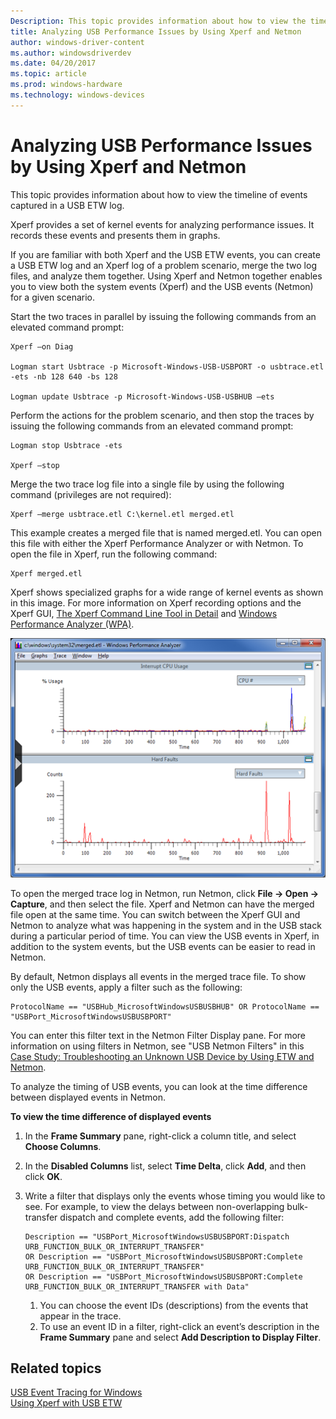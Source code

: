 ```yaml
---
Description: This topic provides information about how to view the timeline of events captured in a USB ETW log.
title: Analyzing USB Performance Issues by Using Xperf and Netmon
author: windows-driver-content
ms.author: windowsdriverdev
ms.date: 04/20/2017
ms.topic: article
ms.prod: windows-hardware
ms.technology: windows-devices
---
```


# Analyzing USB Performance Issues by Using Xperf and Netmon


This topic provides information about how to view the timeline of events captured in a USB ETW log.

Xperf provides a set of kernel events for analyzing performance issues. It records these events and presents them in graphs.

If you are familiar with both Xperf and the USB ETW events, you can create a USB ETW log and an Xperf log of a problem scenario, merge the two log files, and analyze them together. Using Xperf and Netmon together enables you to view both the system events (Xperf) and the USB events (Netmon) for a given scenario.

Start the two traces in parallel by issuing the following commands from an elevated command prompt:

```
Xperf –on Diag

Logman start Usbtrace -p Microsoft-Windows-USB-USBPORT -o usbtrace.etl -ets -nb 128 640 -bs 128

Logman update Usbtrace -p Microsoft-Windows-USB-USBHUB –ets

```

Perform the actions for the problem scenario, and then stop the traces by issuing the following commands from an elevated command prompt:

```
Logman stop Usbtrace -ets

Xperf –stop

```

Merge the two trace log file into a single file by using the following command (privileges are not required):

```
Xperf –merge usbtrace.etl C:\kernel.etl merged.etl

```

This example creates a merged file that is named merged.etl. You can open this file with either the Xperf Performance Analyzer or with Netmon. To open the file in Xperf, run the following command:

```
Xperf merged.etl

```

Xperf shows specialized graphs for a wide range of kernel events as shown in this image. For more information on Xperf recording options and the Xperf GUI, [The Xperf Command Line Tool in Detail](http://msdn.microsoft.com/library/cc305221.aspx) and [Windows Performance Analyzer (WPA)](http://msdn.microsoft.com/library/cc305187.aspx).

![windows performance analyzer](images/xperf3.png)

To open the merged trace log in Netmon, run Netmon, click **File -&gt; Open -&gt; Capture**, and then select the file. Xperf and Netmon can have the merged file open at the same time. You can switch between the Xperf GUI and Netmon to analyze what was happening in the system and in the USB stack during a particular period of time. You can view the USB events in Xperf, in addition to the system events, but the USB events can be easier to read in Netmon.

By default, Netmon displays all events in the merged trace file. To show only the USB events, apply a filter such as the following:

```
ProtocolName == "USBHub_MicrosoftWindowsUSBUSBHUB" OR ProtocolName == "USBPort_MicrosoftWindowsUSBUSBPORT"

```

You can enter this filter text in the Netmon Filter Display pane. For more information on using filters in Netmon, see "USB Netmon Filters" in this [Case Study: Troubleshooting an Unknown USB Device by Using ETW and Netmon](case-study--troubleshooting-an-unknown-usb-device-by-using-etw-and-netmon.md).

To analyze the timing of USB events, you can look at the time difference between displayed events in Netmon.

**To view the time difference of displayed events**

1.  In the **Frame Summary** pane, right-click a column title, and select **Choose Columns**.
2.  In the **Disabled Columns** list, select **Time Delta**, click **Add**, and then click **OK**.
3.  Write a filter that displays only the events whose timing you would like to see. For example, to view the delays between non-overlapping bulk-transfer dispatch and complete events, add the following filter:
    ```
    Description == "USBPort_MicrosoftWindowsUSBUSBPORT:Dispatch URB_FUNCTION_BULK_OR_INTERRUPT_TRANSFER" 
    OR Description == "USBPort_MicrosoftWindowsUSBUSBPORT:Complete URB_FUNCTION_BULK_OR_INTERRUPT_TRANSFER" 
    OR Description == "USBPort_MicrosoftWindowsUSBUSBPORT:Complete URB_FUNCTION_BULK_OR_INTERRUPT_TRANSFER with Data"
    
    ```

    1.  You can choose the event IDs (descriptions) from the events that appear in the trace.
    2.  To use an event ID in a filter, right-click an event’s description in the **Frame Summary** pane and select **Add Description to Display Filter**.

## Related topics
[USB Event Tracing for Windows](usb-event-tracing-for-windows.md)  
[Using Xperf with USB ETW](using-xperf-with-usb-etw.md)  



